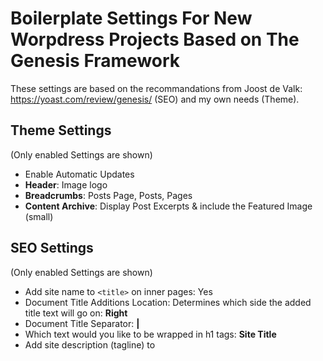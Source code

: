 # Boilerplate Settings For New Worpdress Projects Based on The Genesis Framework

These settings are based on the recommandations from Joost de Valk: https://yoast.com/review/genesis/ (SEO) and my own needs (Theme).

## Theme Settings 
(Only enabled Settings are shown)

* Enable Automatic Updates
* **Header**: Image logo
* **Breadcrumbs**: Posts Page, Posts, Pages 
* **Content Archive**: Display Post Excerpts & include the Featured Image (small)

## SEO Settings
(Only enabled Settings are shown)

* Add site name to `<title>` on inner pages: Yes
* Document Title Additions Location: Determines which side the added title text will go on: **Right**
* Document Title Separator: **|**
* Which text would you like to be wrapped in h1 tags: **Site Title**
*  Add site description (tagline) to <title> on home page!
*  Relationship Link Tags: **Adjacent Posts `rel` link tags** 
*  **Robots Meta Settings** (you should check whioch one makes for you sense)
	*  Apply noindex to Category Archives?
	*  Apply noindex to Tag Archives?
	*  Apply noindex to Author Archives?
	*  Apply noindex to Date Archives?
	*  Apply noindex to Search Archives?
	*  Apply noarchive to Search Archives?
	*  Apply nooodp to your site?
	*  Apply noydir to your site?
